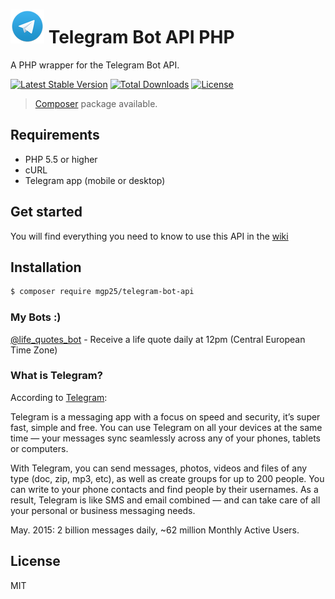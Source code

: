 # ![telegram](examples/assets/telegram.png) Telegram Bot API PHP

A PHP wrapper for the Telegram Bot API.

[![Latest Stable Version](https://poser.pugx.org/mgp25/telegram-bot-api/v/stable)](https://packagist.org/packages/mgp25/telegram-bot-api) [![Total Downloads](https://poser.pugx.org/mgp25/telegram-bot-api/downloads)](https://packagist.org/packages/mgp25/telegram-bot-api) [![License](https://poser.pugx.org/mgp25/telegram-bot-api/license)](https://packagist.org/packages/mgp25/telegram-bot-api)

> [Composer](https://github.com/mgp25/Telegram-Bot-API#installation) package available.  

## Requirements

- PHP 5.5 or higher
- cURL
- Telegram app (mobile or desktop)

## Get started

You will find everything you need to know to use this API in the [wiki](https://github.com/mgp25/Telegram-Bot-API/wiki)

## Installation

```sh
$ composer require mgp25/telegram-bot-api
```

### My Bots :)

[@life_quotes_bot](https://telegram.me/life_quotes_bot) - Receive a life quote daily at 12pm (Central European Time Zone)


### What is Telegram?
According to [Telegram](https://www.telegram.org/):

>

Telegram is a messaging app with a focus on speed and security, it’s super fast, simple and free. You can use Telegram on all your devices at the same time — your messages sync seamlessly across any of your phones, tablets or computers.

With Telegram, you can send messages, photos, videos and files of any type (doc, zip, mp3, etc), as well as create groups for up to 200 people. You can write to your phone contacts and find people by their usernames. As a result, Telegram is like SMS and email combined — and can take care of all your personal or business messaging needs.

May. 2015: 2 billion messages daily, ~62 million Monthly Active Users.

## License

MIT
